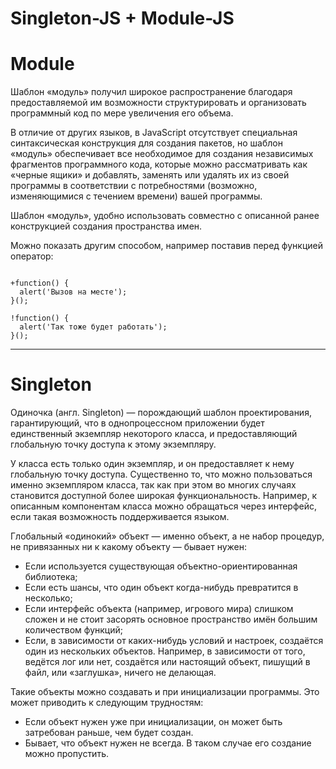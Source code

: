 # Singleton-JS + Module-JS

<h1> Module </h1>
<p> Шаблон «модуль» получил широкое распространение благодаря предоставляемой им возможности структурировать и организовать программный код по мере увеличения его объема. </p>
<p> В отличие от других языков, в JavaScript отсутствует специальная синтаксическая конструкция для создания пакетов, но шаблон «модуль» обеспечивает все необходимое для создания независимых фрагментов программного кода, которые можно рассматривать как «черные ящики» и добавлять, заменять или удалять их из своей программы в соответствии с потребностями (возможно, изменяющимися с течением времени) вашей программы. </p>
<p> Шаблон «модуль», удобно использовать совместно с описанной ранее конструкцией создания пространства имен. </p>

<e> Можно показать другим способом, например поставив перед функцией оператор: </e>

<code>
+function() {
  alert('Вызов на месте');
}();
</code>
<code>
!function() {
  alert('Так тоже будет работать');
}();
</code>
<hr>
<h1> Singleton </h1>
<p> Одиночка (англ. Singleton) — порождающий шаблон проектирования, гарантирующий, что в однопроцессном приложении будет единственный экземпляр некоторого класса, и предоставляющий глобальную точку доступа к этому экземпляру. </p>

<p> У класса есть только один экземпляр, и он предоставляет к нему глобальную точку доступа. Существенно то, что можно пользоваться именно экземпляром класса, так как при этом во многих случаях становится доступной более широкая функциональность. Например, к описанным компонентам класса можно обращаться через интерфейс, если такая возможность поддерживается языком. </p>
<p> Глобальный «одинокий» объект — именно объект, а не набор процедур, не привязанных ни к какому объекту — бывает нужен: </p>
<ul>
    <li> Если используется существующая объектно-ориентированная библиотека; </li>
    <li> Если есть шансы, что один объект когда-нибудь превратится в несколько; </li>
    <li> Если интерфейс объекта (например, игрового мира) слишком сложен и не стоит засорять основное пространство имён большим количеством функций; </li>
    <li> Если, в зависимости от каких-нибудь условий и настроек, создаётся один из нескольких объектов. Например, в зависимости от того, ведётся лог или нет, создаётся или настоящий объект, пишущий в файл, или «заглушка», ничего не делающая. </li>
</ul>
<p> Такие объекты можно создавать и при инициализации программы. Это может приводить к следующим трудностям: </p>
<ul>
    <li> Если объект нужен уже при инициализации, он может быть затребован раньше, чем будет создан. </li>
    <li> Бывает, что объект нужен не всегда. В таком случае его создание можно пропустить. </li>
</ul>

